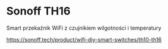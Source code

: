 # Sonoff TH16
Smart przekaźnik WiFi z czujnikiem wilgotności i temperatury

https://sonoff.tech/product/wifi-diy-smart-switches/th10-th16